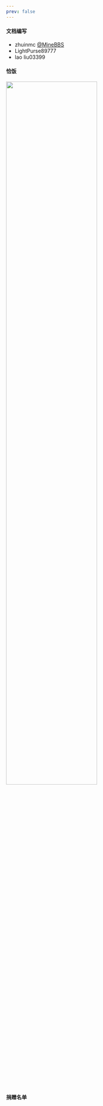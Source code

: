 ```yaml
---
prev: false
---
```


#### 文档编写
- zhuinmc [@MineBBS](https://www.minebbs.com/members/azhunotfound.4315/)
- LightPurse89777
- lao liu03399

#### 恰饭
<img src=/恰饭.jpg width=70% />

#### 捐赠名单
<!--@include: Donate.md-->
